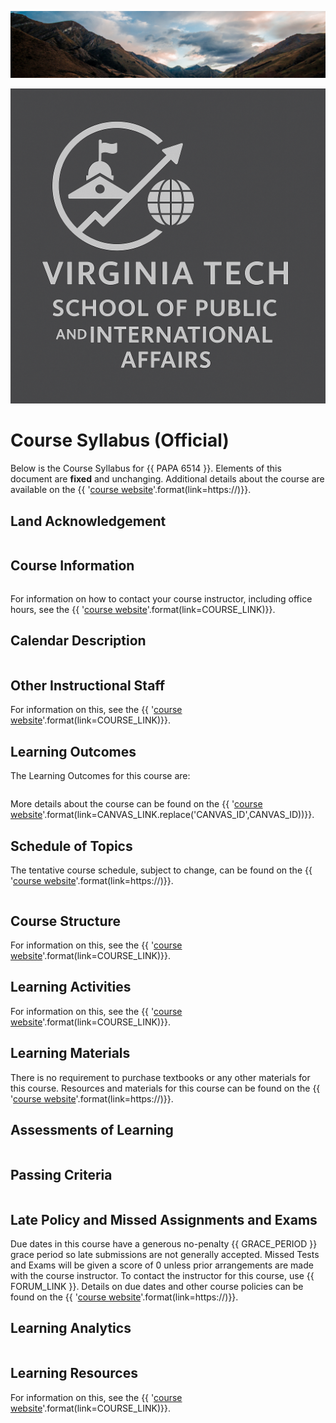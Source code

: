 ![](../images/header.jpg)

![](../images/vtech_pa.png)

# Course Syllabus (Official)

Below is the Course Syllabus for {{ PAPA 6514 }}.
Elements of this document are **fixed** and unchanging.
Additional details about the course are available on the {{ '[course website]({link})'.format(link=https://)}}.

## Land Acknowledgement

```{include} syllabus_bits/land_acknowledgement.md
```

## Course Information

```{include} unsyllabus_bits/important_details.md
```

For information on how to contact your course instructor, including office hours, see the {{ '[course website]({link})'.format(link=COURSE_LINK)}}.

## Calendar Description

```{include} syllabus_bits/calendar_entry.md
```

## Other Instructional Staff

For information on this, see the {{ '[course website]({link})'.format(link=COURSE_LINK)}}.

## Learning Outcomes

The Learning Outcomes for this course are: 

```{include} syllabus_bits/course_LOs.md
```

More details about the course can be found on the {{ '[course website]({link})'.format(link=CANVAS_LINK.replace('CANVAS_ID',CANVAS_ID))}}.

## Schedule of Topics

The tentative course schedule, subject to change, can be found on the {{ '[course website]({link})'.format(link=https://)}}. 

```{include} syllabus_bits/schedule.md
```

## Course Structure

For information on this, see the {{ '[course website]({link})'.format(link=COURSE_LINK)}}.

## Learning Activities

For information on this, see the {{ '[course website]({link})'.format(link=COURSE_LINK)}}.

## Learning Materials

There is no requirement to purchase textbooks or any other materials for this course.
Resources and materials for this course can be found on the {{ '[course website]({link})'.format(link=https://)}}.

## Assessments of Learning

```{include} syllabus_bits/grading_practices_simple.md
```

## Passing Criteria

```{include} syllabus_bits/passing_requirement.md
```

## Late Policy and Missed Assignments and Exams

Due dates in this course have a generous no-penalty {{ GRACE_PERIOD }} grace period so late submissions are not generally accepted.
Missed Tests and Exams will be given a score of 0 unless prior arrangements are made with the course instructor.
To contact the instructor for this course, use {{ FORUM_LINK }}.
Details on due dates and other course policies can be found on the {{ '[course website]({link})'.format(link=https://)}}.

## Learning Analytics

```{include} syllabus_bits/learning_analytics.md
```

## Learning Resources

For information on this, see the {{ '[course website]({link})'.format(link=COURSE_LINK)}}.

```{include} syllabus_bits/policies.md
```
